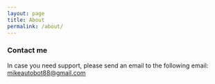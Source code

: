 ```yaml
---
layout: page
title: About
permalink: /about/
---
```


### Contact me
In case you need support, please send an email to the following email: 
[mikeautobot88@gmail.com](mailto:mikeautobot88@gmail.com)
